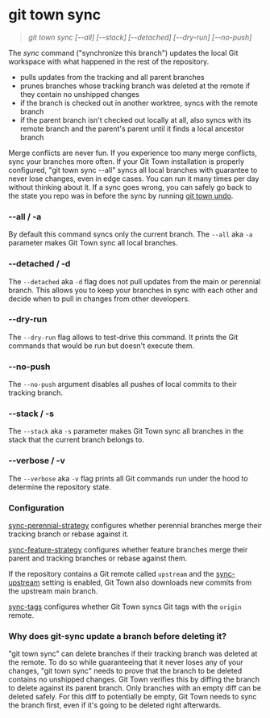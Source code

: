 # git town sync

> _git town sync [--all] [--stack] [--detached] [--dry-run] [--no-push]_

The _sync_ command ("synchronize this branch") updates the local Git workspace
with what happened in the rest of the repository.

- pulls updates from the tracking and all parent branches
- prunes branches whose tracking branch was deleted at the remote if they
  contain no unshipped changes
- if the branch is checked out in another worktree, syncs with the remote branch
- if the parent branch isn't checked out locally at all, also syncs with its
  remote branch and the parent's parent until it finds a local ancestor branch

Merge conflicts are never fun. If you experience too many merge conflicts, sync
your branches more often. If your Git Town installation is properly configured,
"git town sync --all" syncs all local branches with guarantee to never lose
changes, even in edge cases. You can run it many times per day without thinking
about it. If a sync goes wrong, you can safely go back to the state you repo was
in before the sync by running [git town undo](undo.md).

### --all / -a

By default this command syncs only the current branch. The `--all` aka `-a`
parameter makes Git Town sync all local branches.

### --detached / -d

The `--detached` aka `-d` flag does not pull updates from the main or perennial
branch. This allows you to keep your branches in sync with each other and decide
when to pull in changes from other developers.

### --dry-run

The `--dry-run` flag allows to test-drive this command. It prints the Git
commands that would be run but doesn't execute them.

### --no-push

The `--no-push` argument disables all pushes of local commits to their tracking
branch.

### --stack / -s

The `--stack` aka `-s` parameter makes Git Town sync all branches in the stack
that the current branch belongs to.

### --verbose / -v

The `--verbose` aka `-v` flag prints all Git commands run under the hood to
determine the repository state.

### Configuration

[sync-perennial-strategy](../preferences/sync-perennial-strategy.md) configures
whether perennial branches merge their tracking branch or rebase against it.

[sync-feature-strategy](../preferences/sync-feature-strategy.md) configures
whether feature branches merge their parent and tracking branches or rebase
against them.

If the repository contains a Git remote called `upstream` and the
[sync-upstream](../preferences/sync-upstream.md) setting is enabled, Git Town
also downloads new commits from the upstream main branch.

[sync-tags](../preferences/sync-tags.md) configures whether Git Town syncs Git
tags with the `origin` remote.

### Why does git-sync update a branch before deleting it?

"git town sync" can delete branches if their tracking branch was deleted at the
remote. To do so while guaranteeing that it never loses any of your changes,
"git town sync" needs to prove that the branch to be deleted contains no
unshipped changes. Git Town verifies this by diffing the branch to delete
against its parent branch. Only branches with an empty diff can be deleted
safely. For this diff to potentially be empty, Git Town needs to sync the branch
first, even if it's going to be deleted right afterwards.
